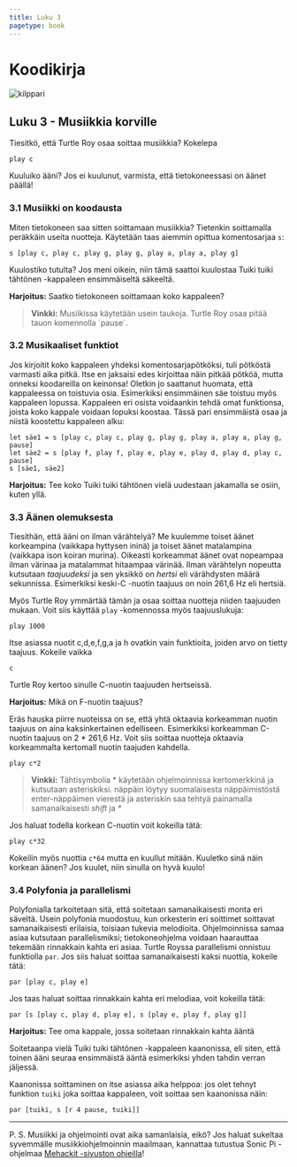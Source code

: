```yaml
--- 
title: Luku 3
pagetype: book
---
```


# Koodikirja

<div><img id="turtle-character" src="/images/turtle1.png" alt="kilppari"></div>

## Luku 3 - Musiikkia korville

Tiesitkö, että Turtle Roy osaa soittaa musiikkia? Kokelepa

    play c

Kuuluiko ääni? Jos ei kuulunut, varmista, että tietokoneessasi on äänet päällä!

### 3.1 Musiikki on koodausta

Miten tietokoneen saa sitten soittamaan musiikkia? Tietenkin soittamalla peräkkäin useita nuotteja. 
Käytetään taas aiemmin opittua komentosarjaa `s`:

    s [play c, play c, play g, play g, play a, play a, play g]

Kuulostiko tutulta? Jos meni oikein, niin tämä saattoi kuulostaa Tuiki tuiki tähtönen -kappaleen ensimmäiseltä säkeeltä.

**Harjoitus:** Saatko tietokoneen soittamaan koko kappaleen?

<blockquote class="cloud-left">
  <strong>Vinkki:</strong> Musiikissa käytetään usein taukoja. Turtle Roy osaa pitää tauon komennolla `pause`.
  <div class="robot"></div>
</blockquote>

### 3.2 Musikaaliset funktiot

Jos kirjoitit koko kappaleen yhdeksi komentosarjapötköksi, tuli pötköstä varmasti aika pitkä. 
Itse en jaksaisi edes kirjoittaa näin pitkää pötköä, mutta onneksi koodareilla on keinonsa! Oletkin jo saattanut huomata, että
kappaleessa on toistuvia osia. Esimerkiksi ensimmäinen säe toistuu myös kappaleen lopussa. Kappaleen eri osista voidaankin 
tehdä omat funktionsa, joista koko kappale voidaan lopuksi koostaa. 
Tässä pari ensimmäistä osaa ja niistä koostettu kappaleen alku:

    let säe1 = s [play c, play c, play g, play g, play a, play a, play g, pause]
    let säe2 = s [play f, play f, play e, play e, play d, play d, play c, pause]
    s [säe1, säe2]

**Harjoitus:** Tee koko Tuiki tuiki tähtönen vielä uudestaan jakamalla se osiin, kuten yllä.

### 3.3 Äänen olemuksesta

Tiesithän, että ääni on ilman värähtelyä? Me kuulemme toiset äänet korkeampina (vaikkapa hyttysen ininä) ja 
toiset äänet matalampina (vaikkapa ison koiran murina). Oikeasti korkeammat äänet ovat nopeampaa ilman värinaa ja 
matalammat hitaampaa värinää. Ilman värähtelyn nopeutta kutsutaan *taajuudeksi* ja sen yksikkö on *hertsi* eli 
värähdysten määrä sekunnissa. Esimerkiksi keski-C -nuotin taajuus on noin 261,6 Hz eli hertsiä.

Myös Turtle Roy ymmärtää tämän ja osaa soittaa nuotteja niiden taajuuden mukaan. Voit siis käyttää `play` -komennossa myös
taajuuslukuja:

    play 1000

Itse asiassa nuotit c,d,e,f,g,a ja h ovatkin vain funktioita, joiden arvo on tietty taajuus. Kokeile vaikka

    c

Turtle Roy kertoo sinulle C-nuotin taajuuden hertseissä.

**Harjoitus:** Mikä on F-nuotin taajuus?

Eräs hauska piirre nuoteissa on se, että yhtä oktaavia korkeamman nuotin taajuus on aina kaksinkertainen edelliseen. Esimerkiksi
korkeamman C-nuotin taajuus on 2 * 261,6 Hz. Voit siis soittaa nuotteja oktaavia korkeammalta kertomall nuotin taajuden kahdella.

    play c*2

<blockquote class="os-specific os-mac browser-specific  browser-firefox">
  <strong>Vinkki:</strong> Tähtisymbolia * käytetään ohjelmoinnissa kertomerkkinä ja kutsutaan asteriskiksi.
  näppäin löytyy suomalaisesta näppäimistöstä enter-näppäimen vierestä ja asteriskin saa tehtyä painamalla samanaikaisesti 
  <em class="key">shift</em> ja <em class="key">*</em> 
  <div class="robot"></div>
</blockquote>

Jos haluat todella korkean C-nuotin voit kokeilla tätä:

    play c*32

Kokeilin myös nuottia `c*64` mutta en kuullut mitään. Kuuletko sinä näin korkean äänen? Jos kuulet, niin sinulla on hyvä kuulo!

### 3.4 Polyfonia ja parallelismi

Polyfonialla tarkoitetaan sitä, että soitetaan samanaikaisesti monta eri säveltä. Usein polyfonia muodostuu, kun orkesterin eri soittimet soittavat samanaikaisesti erilaisia, toisiaan tukevia melodioita. Ohjelmoinnissa samaa asiaa kutsutaan parallelismiksi; tietokoneohjelma voidaan haarauttaa tekemään rinnakkain kahta eri asiaa. Turtle Royssa parallelismi onnistuu funktiolla `par`. Jos siis haluat soittaa samanaikaisesti kaksi nuottia, kokeile tätä:

    par [play c, play e]

Jos taas haluat soittaa rinnakkain kahta eri melodiaa, voit kokeilla tätä:

    par [s [play c, play d, play e], s [play e, play f, play g]]

**Harjoitus:** Tee oma kappale, jossa soitetaan rinnakkain kahta ääntä

Soitetaanpa vielä Tuiki tuiki tähtönen -kappaleen kaanonissa, eli siten, että toinen ääni seuraa ensimmäistä ääntä esimerkiksi yhden tahdin verran jäljessä.

Kaanonissa soittaminen on itse asiassa aika helppoa: jos olet tehnyt funktion `tuiki` joka soittaa kappaleen, voit soittaa sen kaanonissa näin:

    par [tuiki, s [r 4 pause, tuiki]]

***

P. S. Musiikki ja ohjelmointi ovat aika samanlaisia, eikö? Jos haluat sukeltaa syvemmälle musiikkiohjelmoinnin maailmaan, kannattaa tutustua Sonic Pi -ohjelmaa [Mehackit -sivuston ohjeilla](http://sonic-pi.mehackit.org/index_fi.html)!
